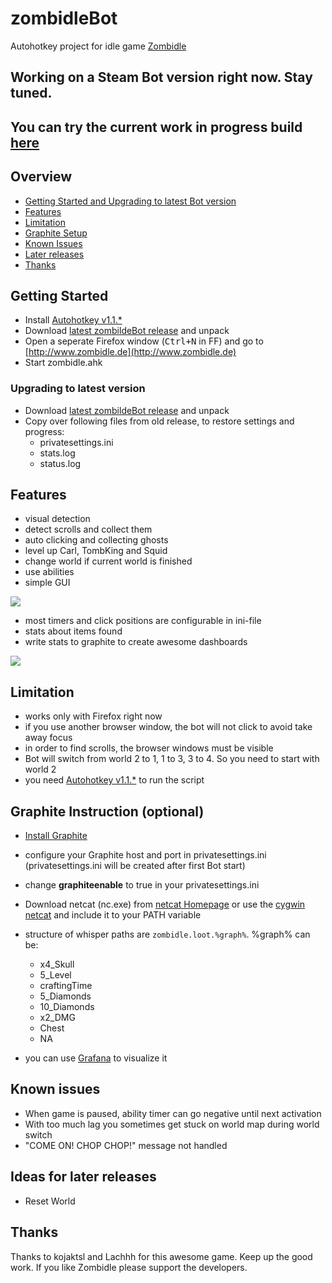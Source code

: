 # zombidleBot
Autohotkey project for idle game [Zombidle](http://www.zombidle.de)

## Working on a Steam Bot version right now. Stay tuned.
## You can try the current work in progress build [here](https://github.com/cottiAC/zombidleBot/tree/steamrelease)

## Overview
* [Getting Started and Upgrading to latest Bot version](#getting-started)
* [Features](#features)
* [Limitation](#limitation)
* [Graphite Setup](#graphite-instruction-optional)
* [Known Issues](#known-issues)
* [Later releases](#ideas-for-later-releases)
* [Thanks](#thanks)

## Getting Started
* Install  [Autohotkey v1.1.*](https://autohotkey.com/)
* Download [latest zombildeBot release](https://github.com/cottiAC/zombidleBot/releases/latest) and unpack
* Open a seperate Firefox window (<kbd>Ctrl+N</kbd> in FF) and go to [http://www.zombidle.de](http://www.zombidle.de)
* Start zombidle.ahk 

### Upgrading to latest version
* Download [latest zombildeBot release](https://github.com/cottiAC/zombidleBot/releases/latest) and unpack
* Copy over following files from old release, to restore settings and progress:
  * privatesettings.ini
  * stats.log
  * status.log

## Features
* visual detection
* detect scrolls and collect them
* auto clicking and collecting ghosts
* level up Carl, TombKing and Squid
* change world if current world is finished
* use abilities
* simple GUI

![](https://github.com/cottiAC/zombidleBot/blob/master/imgs/readme/gui.png)
* most timers and click positions are configurable in ini-file
* stats about items found
* write stats to graphite to create awesome dashboards

![](https://github.com/cottiAC/zombidleBot/blob/master/imgs/readme/graph.png)

## Limitation
* works only with Firefox right now
* if you use another browser window, the bot will not click to avoid take away focus
* in order to find scrolls, the browser windows must be visible
* Bot will switch from world 2 to 1, 1 to 3, 3 to 4. So you need to start with world 2 
* you need [Autohotkey v1.1.*](https://autohotkey.com/) to run the script


## Graphite Instruction (optional)
* [Install Graphite](https://graphite.readthedocs.io/en/latest/install.html#id2)
* configure your Graphite host and port in privatesettings.ini (privatesettings.ini will be created after first Bot start)
* change **graphiteenable** to true in your privatesettings.ini
* Download netcat (nc.exe) from [netcat Homepage](http://netcat.sourceforge.net/) or use the [cygwin netcat](https://cygwin.com/) and include it to your PATH variable
* structure of whisper paths are `zombidle.loot.%graph%`. %graph% can be:
  * x4_Skull
  * 5_Level
  * craftingTime
  * 5_Diamonds
  * 10_Diamonds
  * x2_DMG
  * Chest
  * NA

* you can use [Grafana](http://grafana.org/) to visualize it

## Known issues
* When game is paused, ability timer can go negative until next activation
* With too much lag you sometimes get stuck on world map during world switch
* "COME ON! CHOP CHOP!" message not handled

## Ideas for later releases
* Reset World

## Thanks
Thanks to kojaktsl and Lachhh for this awesome game. Keep up the good work.
If you like Zombidle please support the developers. 

